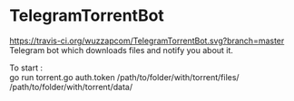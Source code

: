 # TelegramTorrentBot
https://travis-ci.org/wuzzapcom/TelegramTorrentBot.svg?branch=master  
Telegram bot which downloads files and notify you about it.  

To start :   
  go run torrent.go auth.token /path/to/folder/with/torrent/files/ /path/to/folder/with/torrent/data/
